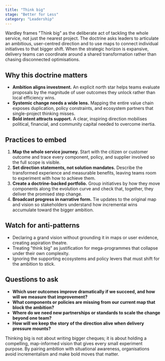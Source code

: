 ```yaml
---
title: "Think big"
stage: "Better for Less"
category: "Leadership"
---
```


Wardley frames "Think big" as the deliberate act of tackling the whole service, not just the nearest project. The doctrine asks leaders to articulate an ambitious, user-centred direction and to use maps to connect individual initiatives to that bigger shift. When the strategic horizon is expansive, delivery teams can coordinate around a shared transformation rather than chasing disconnected optimisations.

## Why this doctrine matters

- **Ambition aligns investment.** An explicit north star helps teams evaluate proposals by the magnitude of user outcomes they unlock rather than local efficiency wins.
- **Systemic change needs a wide lens.** Mapping the entire value chain exposes duplication, policy constraints, and ecosystem partners that single-project thinking misses.
- **Bold intent attracts support.** A clear, inspiring direction mobilises political, financial, and community capital needed to overcome inertia.

## Practices to embed

1. **Map the whole service journey.** Start with the citizen or customer outcome and trace every component, policy, and supplier involved so the full scope is visible.
2. **Set direction statements, not solution mandates.** Describe the transformed experience and measurable benefits, leaving teams room to experiment with how to achieve them.
3. **Create a doctrine-backed portfolio.** Group initiatives by how they move components along the evolution curve and check that, together, they deliver the promised step change.
4. **Broadcast progress in narrative form.** Tie updates to the original map and vision so stakeholders understand how incremental wins accumulate toward the bigger ambition.

## Watch for anti-patterns

- Declaring a grand vision without grounding it in maps or user evidence, creating aspiration theatre.
- Treating "think big" as justification for mega-programmes that collapse under their own complexity.
- Ignoring the supporting ecosystems and policy levers that must shift for the ambition to stick.

## Questions to ask

- **Which user outcomes improve dramatically if we succeed, and how will we measure that improvement?**
- **What components or policies are missing from our current map that block the ambition?**
- **Where do we need new partnerships or standards to scale the change beyond one team?**
- **How will we keep the story of the direction alive when delivery pressure mounts?**

Thinking big is not about writing bigger cheques; it is about holding a compelling, map-informed vision that gives every small experiment purpose. By pairing ambition with situational awareness, organisations avoid incrementalism and make bold moves that matter.
